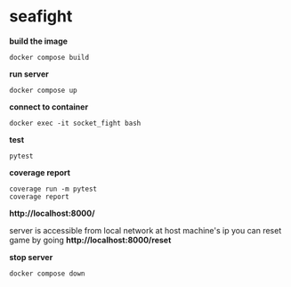# seafight

<strong>build the image</strong>
```
docker compose build
```

<strong>run server</strong>
```
docker compose up
```

<strong>connect to container</strong>
```
docker exec -it socket_fight bash
```
<strong>test</strong>
```
pytest
```
<strong>coverage report</strong>
```
coverage run -m pytest
coverage report
```

<strong>http://localhost:8000/</strong>

server is accessible from local network at host machine's ip
you can reset game by going <strong>http://localhost:8000/reset</strong>

<strong>stop server</strong>
```
docker compose down
```
